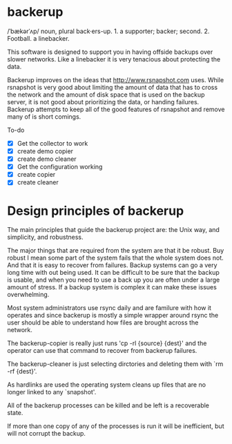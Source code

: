 backerup
========

/ˈbækərˈʌp/ noun, plural back·ers-up. 1. a supporter; backer; second. 2. Football. a linebacker.

This software is designed to support you in having offside backups over slower networks.  Like a linebacker it is very tenacious about protecting the data.

Backerup improves on the ideas that http://www.rsnapshot.com uses.  While rsnapshot is very good about limiting the amount of data that has to cross the network and the amount of disk space that is used on the backup server, it is not good about prioritizing the data, or handing failures.  Backerup attempts to keep all of the good features of rsnapshot and remove many of is short comings. 

To-do

- [x] Get the collector to work
- [x] create demo copier
- [x] create demo cleaner
- [x] Get the configuration working
- [x] create copier
- [x] create cleaner

Design principles of backerup
=============================

The main principles that guide the backerup project are: the Unix way,
and simplicity, and robustness.

The major things that are required from the system are that it be
robust. Buy robust I mean some part of the system fails that the whole
system does not. And that it is easy to recover from failures. Backup
systems can go a very long time with out being used. It can be
difficult to be sure that the backup is usable, and when you need to
use a back up you are often under a large amount of stress. If a backup
system is complex it can make these issues overwhelming.

Most system administrators use rsync daily and are familure with how
it operates and since backerup is mostly a simple wrapper around
rsync the user should be able to understand how files are brought
across the network.

The backerup-copier is really just runs 'cp -rl {source} {dest}' and the
operator can use that command to recover from backerup failures.

The backerup-cleaner is just selecting dirctories and deleting them with `rm -rf {dest}'.

As hardlinks are used the operating system cleans up files that are no
longer linked to any `snapshot'.

All of the backerup processes can be killed and be left is a recoverable state.

If more than one copy of any of the processes is run it will be inefficient, but will not corrupt the backup.
